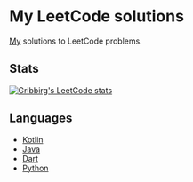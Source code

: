 # My LeetCode solutions

[My](https://leetcode.com/Gribbirg/) solutions to LeetCode problems.

## Stats
[![Gribbirg's LeetCode stats](https://leetcode-stats-six.vercel.app/api?username=Gribbirg&theme=dark)](https://github.com/KnlnKS/leetcode-stats)

## Languages
- [Kotlin](https://github.com/Gribbirg/leetcode-solutions/tree/master/src/code/kotlin)
- [Java](https://github.com/Gribbirg/leetcode-solutions/tree/master/src/code/java)
- [Dart](https://github.com/Gribbirg/leetcode-solutions/tree/master/src/code/dart)
- [Python](https://github.com/Gribbirg/leetcode-solutions/tree/master/src/code/python)
